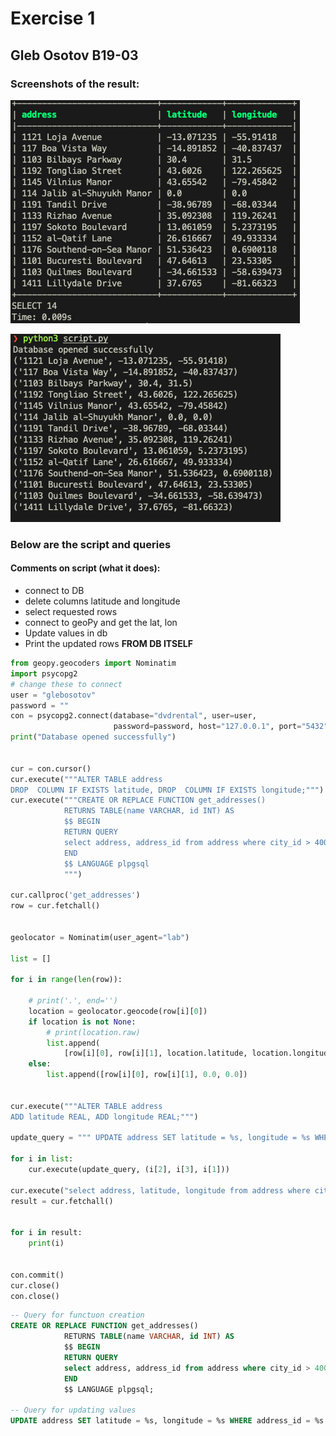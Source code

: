 # Exercise 1

## Gleb Osotov B19-03



### Screenshots of the result:

![terminal](./terminal.png)

![python](./python.png)

### Below are the script and queries

#### Comments on script (what it does):

- connect to DB
- delete columns latitude and longitude
- select requested rows
- connect to geoPy and get the lat, lon
- Update values in db
- Print the updated rows **FROM DB ITSELF**

```python
from geopy.geocoders import Nominatim
import psycopg2
# change these to connect
user = "glebosotov"
password = ""
con = psycopg2.connect(database="dvdrental", user=user,
                       password=password, host="127.0.0.1", port="5432")
print("Database opened successfully")


cur = con.cursor()
cur.execute("""ALTER TABLE address
DROP  COLUMN IF EXISTS latitude, DROP  COLUMN IF EXISTS longitude;""")
cur.execute("""CREATE OR REPLACE FUNCTION get_addresses()
            RETURNS TABLE(name VARCHAR, id INT) AS
            $$ BEGIN
            RETURN QUERY
            select address, address_id from address where city_id > 400 and city_id < 600 and address.address like '%11%';
            END
            $$ LANGUAGE plpgsql
            """)

cur.callproc('get_addresses')
row = cur.fetchall()


geolocator = Nominatim(user_agent="lab")

list = []

for i in range(len(row)):

    # print('.', end='')
    location = geolocator.geocode(row[i][0])
    if location is not None:
        # print(location.raw)
        list.append(
            [row[i][0], row[i][1], location.latitude, location.longitude])
    else:
        list.append([row[i][0], row[i][1], 0.0, 0.0])


cur.execute("""ALTER TABLE address
ADD latitude REAL, ADD longitude REAL;""")

update_query = """ UPDATE address SET latitude = %s, longitude = %s WHERE address_id = %s"""

for i in list:
    cur.execute(update_query, (i[2], i[3], i[1]))

cur.execute("select address, latitude, longitude from address where city_id > 400 and city_id < 600 and address.address like '%11%'")
result = cur.fetchall()


for i in result:
    print(i)


con.commit()
cur.close()
con.close()

```

```sql
-- Query for functuon creation
CREATE OR REPLACE FUNCTION get_addresses()
            RETURNS TABLE(name VARCHAR, id INT) AS
            $$ BEGIN
            RETURN QUERY
            select address, address_id from address where city_id > 400 and city_id < 600 and address.address like '%11%';
            END
            $$ LANGUAGE plpgsql;
            
-- Query for updating values
UPDATE address SET latitude = %s, longitude = %s WHERE address_id = %s
```

